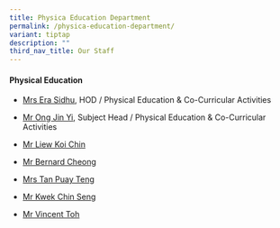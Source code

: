 ```yaml
---
title: Physica Education Department
permalink: /physica-education-department/
variant: tiptap
description: ""
third_nav_title: Our Staff
---
```

<h4><strong>Physical Education</strong></h4>
<ul data-tight="true" class="tight">
<li>
<p><a href="mailto:cheong_era@moe.edu.sg" rel="noopener nofollow" target="_blank">Mrs Era Sidhu</a>,
HOD / Physical Education &amp; Co-Curricular Activities</p>
</li>
<li>
<p><a href="mailto:ong_jin_yi@moe.edu.sg" rel="noopener nofollow" target="_blank">Mr Ong Jin Yi</a>,
Subject Head / Physical Education &amp; Co-Curricular Activities</p>
</li>
<li>
<p><a href="mailto:liew_koi_chin@moe.edu.sg" rel="noopener nofollow" target="_blank">Mr Liew Koi Chin</a>
</p>
</li>
<li>
<p><a href="mailto:cheong_chee_kong_bernard@schools.gov.sg" rel="noopener nofollow" target="_blank">Mr Bernard Cheong</a>
</p>
</li>
<li>
<p><a href="mailto:koh_puay_teng@moe.edu.sg" rel="noopener nofollow" target="_blank">Mrs Tan Puay Teng</a>
</p>
</li>
<li>
<p><a href="mailto:kwek_chin_seng@moe.edu.sg" rel="noopener nofollow" target="_blank">Mr Kwek Chin Seng</a>
</p>
</li>
<li>
<p><a href="mailto:toh_pek_chuan_vincent@moe.edu.sg" rel="noopener nofollow" target="_blank">Mr Vincent Toh</a>
</p>
</li>
</ul>
<p></p>